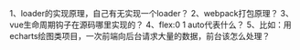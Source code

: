 1、loader的实现原理，自己有无实现一个loader？
2、webpack打包原理？
3、vue生命周期钩子在源码哪里实现的？
4、flex:0 1 auto代表什么？
5、比如：用echarts绘图类项目，一次前端向后台请求大量的数据，前台该怎么处理？
